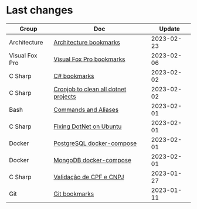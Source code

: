 # Last changes

| Group | Doc | Update |
|-------|-----|--------|
| Architecture | [Architecture bookmarks](kb/architecture/_bookmarks) | 2023-02-23 |
| Visual Fox Pro | [Visual Fox Pro bookmarks](kb/visual_fox_pro/_bookmarks) | 2023-02-06 |
| C Sharp | [C# bookmarks](kb/c_sharp/_bookmarks) | 2023-02-02 |
| C Sharp | [Cronjob to clean all dotnet projects](kb/c_sharp/cron_clean_all_projects) | 2023-02-02 |
| Bash | [Commands and Aliases](kb/bash/command_and_aliases) | 2023-02-01 |
| C Sharp | [Fixing DotNet on Ubuntu](kb/c_sharp/installing_dotnet_on_ubuntu) | 2023-02-01 |
| Docker | [PostgreSQL docker-compose](kb/docker/postgres) | 2023-02-01 |
| Docker | [MongoDB docker-compose](kb/docker/mongodb) | 2023-02-01 |
| C Sharp | [Validação de CPF e CNPJ](kb/c_sharp/validacao_cpf_cnpj) | 2023-01-27 |
| Git | [Git bookmarks](kb/git/_bookmarks) | 2023-01-11 |
